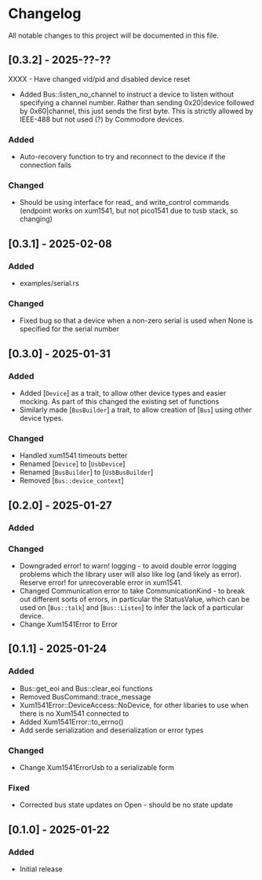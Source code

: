 # Changelog
All notable changes to this project will be documented in this file.

## [0.3.2] - 2025-??-??

XXXX - Have changed vid/pid and disabled device reset
- Added Bus::listen_no_channel to instruct a device to listen without specifying a channel number.  Rather than sending 0x20|device followed by 0x60|channel, this just sends the first byte.  This is strictly allowed by IEEE-488 but not used (?) by Commodore devices.

### Added
- Auto-recovery function to try and reconnect to the device if the connection fails

### Changed
- Should be using interface for read_ and write_control commands (endpoint works on xum1541, but not pico1541 due to tusb stack, so changing)

## [0.3.1] - 2025-02-08
### Added
- examples/serial.rs

### Changed
- Fixed bug so that a device when a non-zero serial is used when None is specified for the serial number

## [0.3.0] - 2025-01-31
### Added
- Added [`Device`] as a trait, to allow other device types and easier mocking.  As part of this changed the existing set of functions
- Similarly made [`BusBuilder`] a trait, to allow creation of [`Bus`] using other device types.

### Changed
- Handled xum1541 timeouts better
- Renamed [`Device`] to [`UsbDevice`]
- Renamed [`BusBuilder`] to [`UsbBusBuilder`]
- Removed [`Bus::device_context`]

## [0.2.0] - 2025-01-27
### Added

### Changed
- Downgraded error! to warn! logging - to avoid double error logging problems which the library user will also like log (and likely as error).  Reserve error! for unrecoverable error in xum1541.
- Changed Communication error to take CommunicationKind - to break out different sorts of errors, in particular the StatusValue, which can be used
on [`Bus::talk`] and [`Bus::Listen`] to infer the lack of a particular device.
- Change Xum1541Error to Error

## [0.1.1] - 2025-01-24
### Added
- Bus::get_eoi and Bus::clear_eoi functions
- Removed BusCommand::trace_message
- Xum1541Error::DeviceAccess::NoDevice, for other libaries to use when there is no Xum1541 connected to
- Added Xum1541Error::to_errno()
- Add serde serialization and deserialization or error types

### Changed

- Change Xum1541ErrorUsb to a serializable form

### Fixed
- Corrected bus state updates on Open - should be no state update

## [0.1.0] - 2025-01-22
### Added
- Initial release
